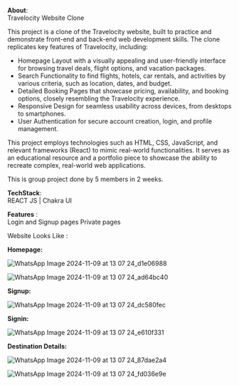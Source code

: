 <b>About</b>:</br>
Travelocity Website Clone

This project is a clone of the Travelocity website, built to practice and demonstrate front-end and back-end web development skills. The clone replicates key features of Travelocity, including:

- Homepage Layout with a visually appealing and user-friendly interface for browsing travel deals, flight options, and vacation packages.
- Search Functionality to find flights, hotels, car rentals, and activities by various criteria, such as location, dates, and budget.
- Detailed Booking Pages that showcase pricing, availability, and booking options, closely resembling the Travelocity experience.
- Responsive Design for seamless usability across devices, from desktops to smartphones.
- User Authentication for secure account creation, login, and profile management.

This project employs technologies such as HTML, CSS, JavaScript, and relevant frameworks (React) to mimic real-world functionalities. It serves as an educational resource and a portfolio piece to showcase the ability to recreate complex, real-world web applications.

This is group project done by 5 members in 2 weeks.

<b>TechStack</b>:</br>
REACT JS | Chakra UI

<b>Features</b> :</br>
Login and Signup pages
Private pages

Website Looks Like :

<b>Homepage:</b>
 
![WhatsApp Image 2024-11-09 at 13 07 24_d1e06988](https://github.com/user-attachments/assets/25a874c4-856c-4ce6-b638-bbb2c8babf70)

![WhatsApp Image 2024-11-09 at 13 07 24_ad64bc40](https://github.com/user-attachments/assets/98837b66-ccad-4f01-8400-220941b4b5bc)


<b>Signup:</b>

![WhatsApp Image 2024-11-09 at 13 07 24_dc580fec](https://github.com/user-attachments/assets/02d5db67-29bf-4540-9c9e-41ad177d293b)

<b>Signin:</b>

![WhatsApp Image 2024-11-09 at 13 07 24_e610f331](https://github.com/user-attachments/assets/31089e02-1814-4276-a0a9-40ed2709f1ae)

<b>Destination Details:</b>

![WhatsApp Image 2024-11-09 at 13 07 24_87dae2a4](https://github.com/user-attachments/assets/eeb1ad7b-c5a9-49c0-aa53-a8b565d516e2)

![WhatsApp Image 2024-11-09 at 13 07 24_fd036e9e](https://github.com/user-attachments/assets/fe65e17f-4d4b-4205-8a82-02dde32fc359)


